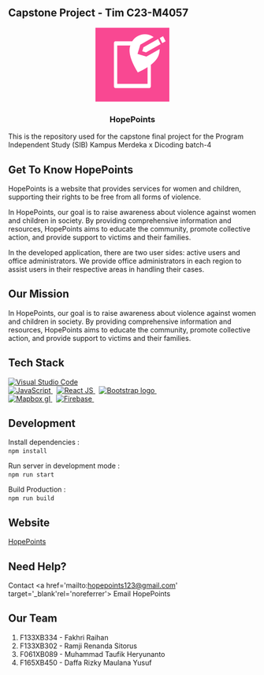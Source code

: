 ## Capstone Project - Tim C23-M4057

<p align="center">
  <img src="src/assets/logo.png" alt="LogoHopePoints" width="150" height="150">
  <h3 align="center">HopePoints</h3>
</p>

This is the repository used for the capstone final project for the Program Independent Study (SIB) Kampus Merdeka x Dicoding batch-4

## Get To Know HopePoints

HopePoints is a website that provides services for women and children, supporting their rights to be free from all forms of violence.

In HopePoints, our goal is to raise awareness about violence against women and children in society. By providing comprehensive information and resources, HopePoints aims to educate the community, promote collective action, and provide support to victims and their families.

In the developed application, there are two user sides: active users and office administrators. We provide office administrators in each region to assist users in their respective areas in handling their cases.

## Our Mission

In HopePoints, our goal is to raise awareness about violence against women and children in society. By providing comprehensive information and resources, HopePoints aims to educate the community, promote collective action, and provide support to victims and their families.

## Tech Stack

<a href="https://code.visualstudio.com/">
 <img src="https://user-images.githubusercontent.com/99185119/167304873-932c06c8-6fa6-49ba-b0ec-fdc4c30cbfd9.svg" alt="Visual Studio Code" width="60" height="70">
  <br>

 <a href="https://www.javascript.com/">
    <img src="https://cdn.freebiesupply.com/logos/thumbs/1x/javascript-logo.png" alt="JavaScript" height="70">
  </a>&nbsp
  <a href="https://reactjs.org/">
    <img src="https://cdn.freebiesupply.com/logos/large/2x/react-1-logo-png-transparent.png" alt="React JS" height="70">
  </a>&nbsp
  <a href="https://v5.getbootstrap.com/">
    <img src="https://v5.getbootstrap.com/docs/5.0/assets/brand/bootstrap-logo-shadow.png" alt="Bootstrap logo" height="70">
  </a>&nbsp
<br>
  
  <a href="https://www.javascript.com/">
    <img src="https://assets.website-files.com/5d3ef00c73102c436bc83996/5d3ef00c73102c1f23c83a2a_logo-reversed.png" alt="Mapbox gl"height="70">
  </a>&nbsp
  <a href="https://firebase.google.com/?hl=id">
  <img src="https://firebase.google.com/downloads/brand-guidelines/SVG/logo-built_white.svg" alt="Firebase" height="70">
  </a>&nbsp

## Development

Install dependencies : <br>
`npm install`

Run server in development mode : <br>
`npm run start`

Build Production : <br>
`npm run build`

## Website

<a href='https://hopepoints-project.web.app/' target='_blank' rel='noreferrer'>
HopePoints
</a>

## Need Help?

Contact <a href='mailto:hopepoints123@gmail.com' target='\_blank'rel='noreferrer'>
Email HopePoints
</a>

## Our Team

1. F133XB334 - Fakhri Raihan
2. F133XB302 - Ramji Renanda Sitorus
3. F061XB089 - Muhammad Taufik Heryunanto
4. F165XB450 - Daffa Rizky Maulana Yusuf
